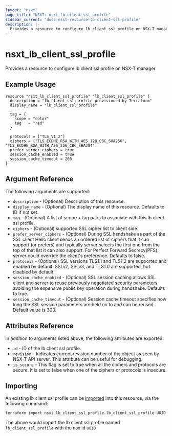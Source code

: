 ```yaml
---
layout: "nsxt"
page_title: "NSXT: nsxt_lb_client_ssl_profile"
sidebar_current: "docs-nsxt-resource-lb-client-ssl-profile"
description: |-
  Provides a resource to configure lb client ssl profile on NSX-T manager
---
```


# nsxt_lb_client_ssl_profile

Provides a resource to configure lb client ssl profile on NSX-T manager

## Example Usage

```hcl
resource "nsxt_lb_client_ssl_profile" "lb_client_ssl_profile" {
  description = "lb_client_ssl_profile provisioned by Terraform"
  display_name = "lb_client_ssl_profile"

  tag = {
    scope = "color"
    tag   = "red"
  }

  protocols = ["TLS_V1_2"]
  ciphers = ["TLS_ECDHE_RSA_WITH_AES_128_CBC_SHA256", "TLS_ECDHE_RSA_WITH_AES_256_CBC_SHA384"]
  prefer_server_ciphers = true
  session_cache_enabled = true
  session_cache_timeout = 200
}
```

## Argument Reference

The following arguments are supported:

* `description` - (Optional) Description of this resource.
* `display_name` - (Optional) The display name of this resource. Defaults to ID if not set.
* `tag` - (Optional) A list of scope + tag pairs to associate with this lb client ssl profile.
* `ciphers` - (Optional) supported SSL cipher list to client side.
* `prefer_server_ciphers` - (Optional) During SSL handshake as part of the SSL client Hello client sends an ordered list of ciphers that it can support (or prefers) and typically server selects the first one from the top of that list it can also support. For Perfect Forward Secrecy(PFS), server could override the client's preference. Defaults to false.
* `protocols` - (Optional) SSL versions TLS1.1 and TLS1.2 are supported and enabled by default. SSLv2, SSLv3, and TLS1.0 are supported, but disabled by default.
* `session_cache_enabled` - (Optional) SSL session caching allows SSL client and server to reuse previously negotiated security parameters avoiding the expensive public key operation during handshake. Defaults to true.
* `session_cache_timeout` - (Optional) Session cache timeout specifies how long the SSL session parameters are held on to and can be reused. Default value is 300.


## Attributes Reference

In addition to arguments listed above, the following attributes are exported:

* `id` - ID of the lb client ssl profile.
* `revision` - Indicates current revision number of the object as seen by NSX-T API server. This attribute can be useful for debugging.
* `is_secure` - This flag is set to true when all the ciphers and protocols are secure. It is set to false when one of the ciphers or protocols is insecure.


## Importing

An existing lb client ssl profile can be [imported][docs-import] into this resource, via the following command:

[docs-import]: /docs/import/index.html

```
terraform import nsxt_lb_client_ssl_profile.lb_client_ssl_profile UUID
```

The above would import the lb client ssl profile named `lb_client_ssl_profile` with the nsx id `UUID`
